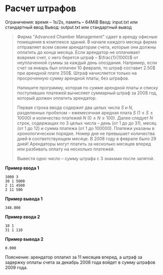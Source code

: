 # Расчет штрафов

Ограничения: время – 1s/2s, память – 64MiB Ввод: input.txt или стандартный ввод Вывод: output.txt или стандартный вывод

> Фирма "Advanced Chamber Management" сдает в аренду офисные помещения в комплексе зданий. В начале каждого месяца фирма отправляет всем своим арендаторам счета, которые они должны оплатить до конца месяца. Если арендатор не оплачивает вовремя счет, с него берется штраф – $\frac{1}{1000}$ от неуплаченной суммы за каждый день опоздания. Например, если счет за январь был оплачен 10 февраля, то штраф составит 2.50$ при арендной плате 250$. Штраф начисляется только на просроченную сумму арендной платы, без штрафов.
>
> Напишите программу, которая по сумме арендной платы и списку поступивших платежей вычисляет суммарный штраф за 2008 год, который должен оплатить арендатор.
>
> Первая строка ввода содержит два целых числа $S$ и $N$, разделенных пробелом – ежемесячная аредная плата $S$ $(1 ≤ S ≤ 10000)$ и количество платежей $N$ $(0 ≤ N ≤ 100)$. Далее следует $N$ строк, содержащих по 3 целых числа – день (от 1 до до 31), месяц (от 1 до 12) и сумма платежа (от 1 до 100000). Платежи указаны в хронологическом порядке. Номер дня не превышает количества дней в соответствующем месяце. В 2008 году в феврале было 29 дней! Арендаторы могут платить за несколько месяцев вперед или разбивать оплату на несколько платежей.
>
> Вывести одно число – сумму штрафа с 3 знаками после запятой.

**Пример ввода 1**
```
1000 3
30 1 5000
2 11 4500
2 11 500
```
**Пример вывода 1**
```
348.000
```
**Пример ввода 2**
```
10 1
31 1 110
```
**Пример вывода 2**
```
0.000
```

Пояснение: арендатор оплатил за 11 месяцев вперед, а штраф за задержку оплаты счета за декабрь 2008 года войдет в сумму штрафов 2009 года.
